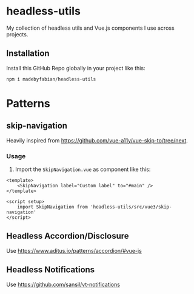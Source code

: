 # headless-utils
My collection of headless utils and Vue.js components I use across projects.

## Installation
Install this GitHub Repo globally in your project like this:
```bash
npm i madebyfabian/headless-utils
```

# Patterns
## skip-navigation
Heavily inspired from https://github.com/vue-a11y/vue-skip-to/tree/next.

### Usage
1. Import the `SkipNavigation.vue` as component like this:
```vue
<template>
	<SkipNavigation label="Custom label" to="#main" />
</template>

<script setup>
	import SkipNavigation from 'headless-utils/src/vue3/skip-navigation'
</script>
```

## Headless Accordion/Disclosure
Use https://www.aditus.io/patterns/accordion/#vue-js 

## Headless Notifications
Use https://github.com/sansil/vt-notifications
